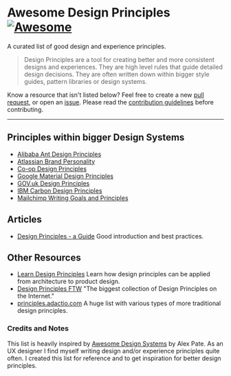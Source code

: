 # Awesome Design Principles [![Awesome](https://cdn.rawgit.com/sindresorhus/awesome/d7305f38d29fed78fa85652e3a63e154dd8e8829/media/badge.svg)](https://github.com/sindresorhus/awesome)

A curated list of good design and experience principles.

> Design Principles are a tool for creating better and more consistent designs and experiences. They are high level rules that guide detailed design decisions. They are often written down within bigger style guides, pattern libraries or design systems.

Know a resource that isn't listed below? Feel free to create a new [pull request](https://github.com/robinstickel/awesome-design-principles/pulls), or open an [issue](https://github.com/robinstickel/awesome-design-principles/issues/new). Please read the [contribution guidelines](CONTRIBUTING.md) before contributing.

---
## Principles within bigger Design Systems

- [Alibaba Ant Design Principles](https://ant.design/docs/spec/proximity)
- [Atlassian Brand Personality](https://atlassian.design/guidelines/brand/personality)
- [Co-op Design Principles](https://coop-design-manual.herokuapp.com/principles.html)
- [Google Material Design Principles](https://material.io/guidelines/#introduction-principles)
- [GOV.uk Design Principles](https://www.gov.uk/design-principles)
- [IBM Carbon Design Principles](http://carbondesignsystem.com/guidelines/principles)
- [Mailchimp Writing Goals and Principles](http://styleguide.mailchimp.com/writing-principles/)

## Articles

- [Design Principles - a Guide](https://www.cxpartners.co.uk/our-thinking/design-principles/) Good introduction and best practices.

## Other Resources

- [Learn Design Principles](http://learndesignprinciples.com/) Learn how design principles can be applied from architecture to product design.
- [Design Principles FTW](http://www.designprinciplesftw.com/) "The biggest collection of Design Principles on the Internet."
- [principles.adactio.com](https://principles.adactio.com/) A huge list with various types of more traditional design principles.

### Credits and Notes
This list is heavily inspired by [Awesome Design Systems](https://github.com/alexpate/awesome-design-systems) by Alex Pate. As an UX designer I find myself writing design and/or experience principles quite often. I created this list for reference and to get inspiration for better design principles.
